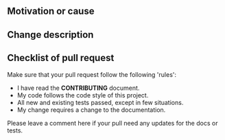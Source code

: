 
## Motivation or cause



## Change description



## Checklist of pull request

Make sure that your pull request follow the following 'rules':

- I have read the **CONTRIBUTING** document.
- My code follows the code style of this project.
- All new and existing tests passed, except in few situations.
- My change requires a change to the documentation.

Please leave a comment here if your pull need any updates for the docs or tests.
